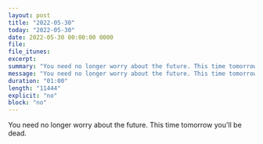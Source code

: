 ```yaml
---
layout: post
title: "2022-05-30"
today: "2022-05-30"
date: 2022-05-30 00:00:00 0000
file:
file_itunes:
excerpt:
summary: "You need no longer worry about the future. This time tomorrow you'll be dead."
message: "You need no longer worry about the future. This time tomorrow you'll be dead."
duration: "01:00"
length: "11444"
explicit: "no"
block: "no"
---
```

You need no longer worry about the future. This time tomorrow you'll be dead.

